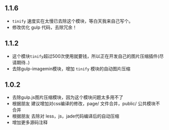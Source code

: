 ## 1.1.6
* `tinify` 速度实在太慢已去除这个模块，等白天我来自己写个。
* 修改优化 gulp 代码，去除冗余！

## 1.1.2
* 这个模块`tinify`超过500次使用就要钱，所以正在开发自己的图片压缩插件(尽请期待..)
* 去除gulp-imagemin模块，增加 `tinify` 模块的自动图片压缩

## 1.0.2
* 去除gulp.js图片压缩模块，因为这个模块问题太多用不了
* 根据朋友 建议增加对css编译的修改，page/ 文件合并，public/ 公共模块不合并
* 根据朋友 去除对 less，js，jade代码编译后的自动压缩
* 增加更多源码注释